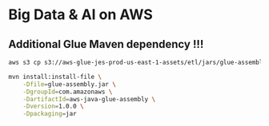 # Big Data &amp; AI on AWS

## Additional Glue Maven dependency !!!

~~~bash
aws s3 cp s3://aws-glue-jes-prod-us-east-1-assets/etl/jars/glue-assembly.jar glue-assembly.jar

mvn install:install-file \
    -Dfile=glue-assembly.jar \
    -DgroupId=com.amazonaws \
    -DartifactId=aws-java-glue-assembly \
    -Dversion=1.0.0 \
    -Dpackaging=jar
~~~
